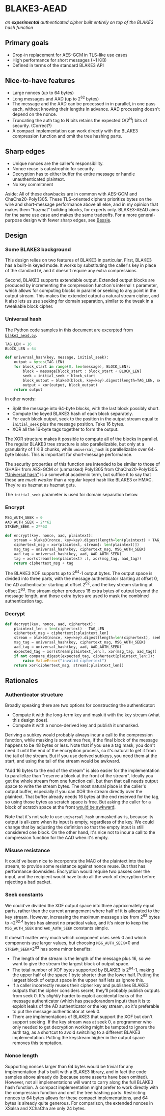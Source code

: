 # BLAKE3-AEAD

*an **experimental** authenticated cipher built entirely on top of the BLAKE3
hash function*

## Primary goals

- Drop-in replacement for AES-GCM in TLS-like use cases
- High performance for short messages (~1 KiB)
- Defined in terms of the standard BLAKE3 API

## Nice-to-have features

- Large nonces (up to 64 bytes)
- Long messages and AAD (up to 2<sup>62</sup> bytes)
- The message and the AAD can be processed in in parallel, in one pass each,
  without knowing their lengths in advance. AAD processing doesn't depend on
  the nonce.
- Truncating the auth tag to N bits retains the expected O(2<sup>N</sup>) bits
  of security. (Correct?)
- A compact implementation can work directly with the BLAKE3 compression
  function and omit the tree hashing parts.

## Sharp edges

- Unique nonces are the caller's responsibility.
- Nonce reuse is catastrophic for security.
- Decryption has to either buffer the entire message or handle unauthenticated
  plaintext.
- No key commitment

Aside: All of these drawbacks are in common with AES-GCM and ChaCha20-Poly1305.
These TLS-oriented ciphers prioritize bytes on the wire and short-message
performance above all else, and in my opinion that makes them "hazmat" building
blocks, for experts only. BLAKE3-AEAD aims for the same use case and makes the
same tradeoffs. For a more general-purpose design with fewer sharp edges, see
[Bessie](https://github.com/oconnor663/bessie).

## Design

### Some BLAKE3 background

This design relies on two features of BLAKE3 in particular. First, BLAKE3 has a
built-in keyed mode. It works by substituting the caller's key in place of the
standard IV, and it doesn't require any extra compressions.

Second, BLAKE3 supports extendable output. Extended output blocks are produced
by incrementing the compression function's internal `t` parameter, which allows
for computing blocks in parallel or seeking to any point in the output stream.
This makes the extended output a natural stream cipher, and it also lets us use
seeking for domain separation, similar to the tweak in a tweakable block
cipher.

### Universal hash

The Python code samples in this document are excerpted from
[`blake3_aead.py`](python/blake3_aead.py).

```python
TAG_LEN = 16
BLOCK_LEN = 64

def universal_hash(key, message, initial_seek):
    output = bytes(TAG_LEN)
    for block_start in range(0, len(message), BLOCK_LEN):
        block = message[block_start : block_start + BLOCK_LEN]
        seek = initial_seek + block_start
        block_output = blake3(block, key=key).digest(length=TAG_LEN, seek=seek)
        output = xor(output, block_output)
    return output
```

In other words:

- Split the message into 64-byte blocks, with the last block possibly short.
- Compute the keyed BLAKE3 hash of each block separately.
- For each block output, seek to the position in the output stream equal to
  `initial_seek` plus the message position. Take 16 bytes.
- XOR all the 16-byte tags together to form the output.

The XOR structure makes it possible to compute all of the blocks in parallel.
The regular BLAKE3 tree structure is also parallelizable, but only at a
granularity of 1 KiB chunks, while `universal_hash` is parallelizable over
64-byte blocks. This is important for short-message performance.

The security properties of this function are intended to be similar to those of
GHASH from AES-GCM or (unmasked) Poly1305 from ChaCha20-Poly1305. ["Universal
hash"](https://en.wikipedia.org/wiki/Universal_hashing) is a somewhat academic
term, but suffice it to say that these are _much weaker_ than a regular keyed
hash like BLAKE3 or HMAC. They're as hazmat as hazmat gets.

The `initial_seek` parameter is used for domain separation below.

### Encrypt

```python
MSG_AUTH_SEEK = 0
AAD_AUTH_SEEK = 2**62
STREAM_SEEK = 2**63

def encrypt(key, nonce, aad, plaintext):
    stream = blake3(nonce, key=key).digest(length=len(plaintext) + TAG_LEN, seek=STREAM_SEEK)
    ciphertext_msg = xor(plaintext, stream[: len(plaintext)])
    msg_tag = universal_hash(key, ciphertext_msg, MSG_AUTH_SEEK)
    aad_tag = universal_hash(key, aad, AAD_AUTH_SEEK)
    tag = xor(stream[len(plaintext) :], xor(msg_tag, aad_tag))
    return ciphertext_msg + tag
```

The BLAKE3 XOF supports up to 2<sup>64</sup>-1 output bytes. The output space
is divided into three parts, with the message authenticator starting at offset
0, the AD authenticator starting at offset 2<sup>62</sup>, and the key stream
starting at offset 2<sup>63</sup>. The stream cipher produces 16 extra bytes of
output beyond the message length, and those extra bytes are used to mask the
combined authentication tag.

### Decrypt

```python
def decrypt(key, nonce, aad, ciphertext):
    plaintext_len = len(ciphertext) - TAG_LEN
    ciphertext_msg = ciphertext[:plaintext_len]
    stream = blake3(nonce, key=key).digest(length=len(ciphertext), seek=STREAM_SEEK)
    msg_tag = universal_hash(key, ciphertext_msg, MSG_AUTH_SEEK)
    aad_tag = universal_hash(key, aad, AAD_AUTH_SEEK)
    expected_tag = xor(stream[plaintext_len:], xor(msg_tag, aad_tag))
    if not compare_digest(expected_tag, ciphertext[plaintext_len:]):
        raise ValueError("invalid ciphertext")
    return xor(ciphertext_msg, stream[:plaintext_len])
```

## Rationales

### Authenticator structure

Broadly speaking there are two options for constructing the authenticator:

- Compute it with the long-term key and mask it with the key stream (what this
  design does).
- Compute it with a nonce-derived key and publish it unmasked.

Deriving a subkey would probably always incur a call to the compression
function, while masking is sometimes free, if the final block of the message
happens to be 48 bytes or less. Note that if you use a tag mask, you don't need
it until the end of the encryption process, so it's natural to get it from the
tail of the stream. But if you use derived subkeys, you need them at the start,
and using the tail of the stream would be awkward.

"Add 16 bytes to the end of the stream" is also easier for the implementation
to parallelize than "reserve a block at the front of the stream". Ideally you
get the whole stream from one function call, but then that call needs output
space to write the stream bytes. The most natural place is the caller's output
buffer, especially if you can XOR the stream directly over the plaintext. That
buffer already needs 16 bytes at the end reserved for the tag, so using those
bytes as scratch space is free. But asking the caller for a block of scratch
space at the front [would be awkward](https://nacl.cr.yp.to/secretbox.html).

Note that it's not safe to use `universal_hash` unmasked as-is, because its
output is all-zero when its input is empty, regardless of the key. We could
change that by adjusting the definition so that the empty input is still
considered one block. On the other hand, it's nice not to incur a call to the
compression function for the AAD when it's empty.

### Misuse resistance

It could've been nice to incorporate the MAC of the plaintext into the key
stream, to provide some resistance against nonce reuse. But that has
performance downsides: Encryption would require two passes over the input, and
the recipient would have to do all the work of decryption before rejecting a
bad packet.

### Seek constants

We could've divided the XOF output space into three approximately equal parts,
rather than the current arrangement where half of it is allocated to the key
stream. However, increasing the maximum message size from 2<sup>62</sup> bytes
to ~2<sup>62.4</sup> bytes has almost no practical value, and it's nicer to
keep the `MSG_AUTH_SEEK` and `AAD_AUTH_SEEK` constants simple.

It doesn't matter very much which component uses seek 0 and which components
use larger values, but choosing `MSG_AUTH_SEEK`=0 and `STREAM_SEEK`=2<sup>63</sup>
has some minor benefits:

- The length of the stream is the length of the message plus 16, so we want to
  give the stream the largest block of output space.
- The total number of XOF bytes supported by BLAKE3 is 2<sup>64</sup>-1, making
  the upper half of the space 1 byte shorter than the lower half. Putting the
  largest block of output space in the upper half lets us ignore this.
- If a caller incorrectly reuses their cipher key and publishes BLAKE3 outputs
  that the cipher considers secret, they'll probably publish outputs from seek
  0. It's _slightly_ harder to exploit accidental leaks of the message
  authenticator (which has pseudorandom input) than it is to exploit leaks of
  the AD authenticator or the key stream, so it's preferable to put the message
  authenticator at seek 0.
- There are implementations of BLAKE3 that support the XOF but don't support
  seeking. If the key stream was at seek 0, a programmer who only needed to get
  decryption working might be tempted to ignore the auth tag, as a shortcut to
  avoid switching to a different BLAKE3 implementation. Putting the keystream
  higher in the output space removes this temptation.


### Nonce length

Supporting nonces larger than 64 bytes would be trivial for any implementation
that's built with a BLAKE3 library, and in fact the code samples above already
do (because some asserts have been omitted). However, not all implementations
will want to carry along the full BLAKE3 hash function. A compact
implementation might prefer to work directly with the compression function and
omit the tree hashing parts. Restricting nonces to 64 bytes allows for these
compact implementations, and 64 bytes is already quite generous. For
comparison, the extended nonces in XSalsa and XChaCha are only 24 bytes.
